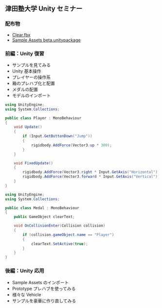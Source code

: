 ## 津田塾大学 Unity セミナー

### 配布物

- [Clear.fbx](https://github.com/keijiro/TsudaUnity/raw/handouts/Clear.fbx)
- [Sample Assets beta.unitypackage](https://dl.dropboxusercontent.com/u/137644105/Sample%20Assets%20beta.unitypackage)

### 前編：Unity 復習

- サンプルを見てみる
- Unity 基本操作
- プレイヤーの操作系
- 箱のプレハブ化と配置
- メダルの配置
- モデルのインポート

```csharp
using UnityEngine;
using System.Collections;

public class Player : MonoBehaviour
{
    void Update()
    {
        if (Input.GetButtonDown("Jump"))
        {
            rigidbody.AddForce(Vector3.up * 300);
        }
    }

    void FixedUpdate()
    {
        rigidbody.AddForce(Vector3.right * Input.GetAxis("Horizontal") * 20);
        rigidbody.AddForce(Vector3.forward * Input.GetAxis("Vertical") * 20);
    }
}
```

```csharp
using UnityEngine;
using System.Collections;

public class Medal : MonoBehaviour
{
    public GameObject clearText;

    void OnCollisionEnter(Collision collision)
    {
        if (collision.gameObject.name == "Player")
        {
            clearText.SetActive(true);
        }
    }
}
```

### 後編：Unity 応用

- Sample Assets のインポート
- Prototype プレハブを使ってみる
- 様々な Vehicle
- サンプルを豪華に作り直してみる
